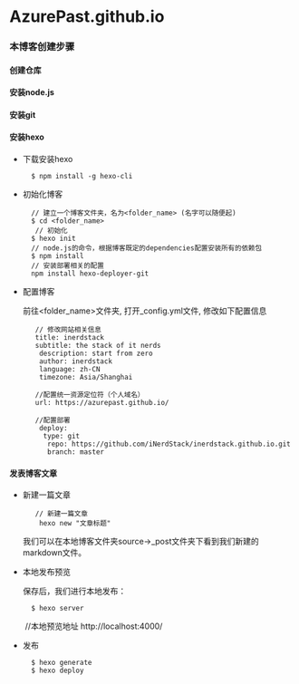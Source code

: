 # AzurePast.github.io

### 本博客创建步骤

#### 创建仓库
#### 安装node.js
#### 安装git
#### 安装hexo
* 下载安装hexo

        $ npm install -g hexo-cli
    
* 初始化博客

        // 建立一个博客文件夹，名为<folder_name> (名字可以随便起)
        $ cd <folder_name>
         // 初始化
        $ hexo init
        // node.js的命令，根据博客既定的dependencies配置安装所有的依赖包
        $ npm install
        // 安装部署相关的配置
        npm install hexo-deployer-git
    
* 配置博客

    前往<folder_name>文件夹, 打开_config.yml文件, 修改如下配置信息

         // 修改网站相关信息
         title: inerdstack
         subtitle: the stack of it nerds
          description: start from zero
          author: inerdstack
          language: zh-CN
          timezone: Asia/Shanghai
    
         //配置统一资源定位符（个人域名）
         url: https://azurepast.github.io/
    
         //配置部署
          deploy:
           type: git
            repo: https://github.com/iNerdStack/inerdstack.github.io.git
            branch: master
      
#### 发表博客文章

* 新建一篇文章

         // 新建一篇文章
          hexo new "文章标题"
    
    我们可以在本地博客文件夹source->_post文件夹下看到我们新建的markdown文件。
        
* 本地发布预览

    保存后，我们进行本地发布：

        $ hexo server
        //本地预览地址 http://localhost:4000/
 
* 发布     

        $ hexo generate
        $ hexo deploy

